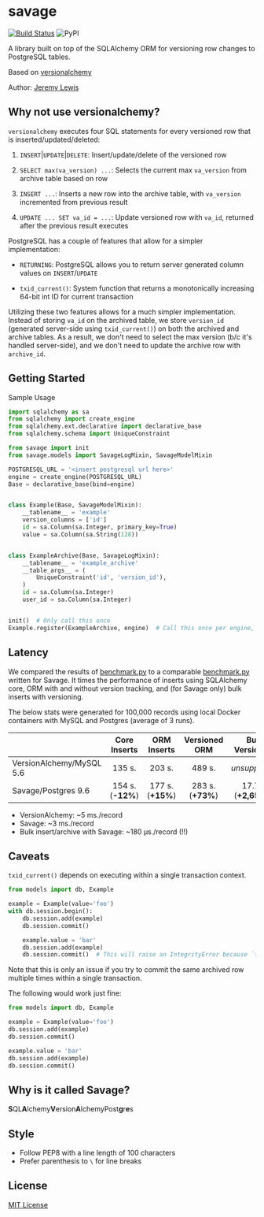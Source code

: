 # savage
[![Build Status](https://travis-ci.org/NerdWalletOSS/savage.svg?branch=master)](https://travis-ci.org/NerdWalletOSS/savage)
![PyPI](https://img.shields.io/pypi/v/savage.svg)

A library built on top of the SQLAlchemy ORM for versioning row changes to PostgreSQL tables.

Based on [versionalchemy](https://github.com/NerdWalletOSS/versionalchemy)

Author: [Jeremy Lewis](https://www.github.com/luislew/)

## Why not use versionalchemy?

`versionalchemy` executes four SQL statements for every versioned row that is inserted/updated/deleted:

  1. `INSERT`|`UPDATE`|`DELETE`: Insert/update/delete of the versioned row

  2. `SELECT max(va_version) ...`: Selects the current max `va_version` from archive table based on row

  3. `INSERT ...`: Inserts a new row into the archive table, with `va_version` incremented from previous result

  4. `UPDATE ... SET va_id = ...`: Update versioned row with `va_id`, returned after the previous result executes

PostgreSQL has a couple of features that allow for a simpler implementation:

  * `RETURNING`: PostgreSQL allows you to return server generated column values on `INSERT`/`UPDATE`

  * `txid_current()`: System function that returns a monotonically increasing 64-bit int ID for current transaction

Utilizing these two features allows for a much simpler implementation. Instead of storing `va_id` on the archived
table, we store `version_id` (generated server-side using `txid_current()`) on both the archived and archive tables.
As a result, we don't need to select the max version (b/c it's handled server-side), and we don't need to update
the archive row with `archive_id`.

## Getting Started

Sample Usage

```python
import sqlalchemy as sa
from sqlalchemy import create_engine
from sqlalchemy.ext.declarative import declarative_base
from sqlalchemy.schema import UniqueConstraint

from savage import init
from savage.models import SavageLogMixin, SavageModelMixin

POSTGRESQL_URL = '<insert postgresql url here>'
engine = create_engine(POSTGRESQL_URL)
Base = declarative_base(bind=engine)


class Example(Base, SavageModelMixin):
    __tablename__ = 'example'
    version_columns = ['id']
    id = sa.Column(sa.Integer, primary_key=True)
    value = sa.Column(sa.String(128))


class ExampleArchive(Base, SavageLogMixin):
    __tablename__ = 'example_archive'
    __table_args__ = (
        UniqueConstraint('id', 'version_id'),
    )
    id = sa.Column(sa.Integer)
    user_id = sa.Column(sa.Integer)


init()  # Only call this once
Example.register(ExampleArchive, engine)  # Call this once per engine, AFTER init()
```

## Latency

We compared the results of [benchmark.py](https://gist.github.com/akshaynanavati/f1e816596d100a33e4b4a9c48099a8b7) to
a comparable [benchmark.py](https://github.com/NerdWalletOSS/savage/blob/master/benchmark.py) written for Savage. It times the performance of inserts using SQLAlchemy core, ORM
with and without version tracking, and (for Savage only) bulk inserts with versioning.

The below stats were generated for 100,000 records using local Docker containers with MySQL and Postgres (average of 3 runs).

|        | Core Inserts | ORM Inserts | Versioned ORM | Bulk Versioning
|--------|:------------:|:-----------:|:-------------:|:---------------:
| VersionAlchemy/MySQL 5.6 | 135 s. | 203 s. | 489 s. | _unsupported_
| Savage/Postgres 9.6 | 154 s. (**-12%**) | 177 s. (**+15%**) | 283 s. (**+73%**) | 17.7 s. (**+2,658%**)

* VersionAlchemy: ~5 ms./record
* Savage: ~3 ms./record
* Bulk insert/archive with Savage: ~180 µs./record (!!)


## Caveats

`txid_current()` depends on executing within a single transaction context.

```python
from models import db, Example

example = Example(value='foo')
with db.session.begin():
    db.session.add(example)
    db.session.commit()

    example.value = 'bar'
    db.session.add(example)
    db.session.commit()  # This will raise an IntegrityError because `txid_current()` hasn't changed
```

Note that this is only an issue if you try to commit the same archived row multiple times within a single transaction.

The following would work just fine:

```python
from models import db, Example

example = Example(value='foo')
db.session.add(example)
db.session.commit()

example.value = 'bar'
db.session.add(example)
db.session.commit()
```

## Why is it called Savage?

**S**QL**A**lchemy**V**ersion**A**lchemyPost**g**r**e**s

## Style

- Follow PEP8 with a line length of 100 characters
- Prefer parenthesis to `\` for line breaks

## License

[MIT License](https://github.com/NerdWalletOSS/savage/blob/master/LICENSE)
